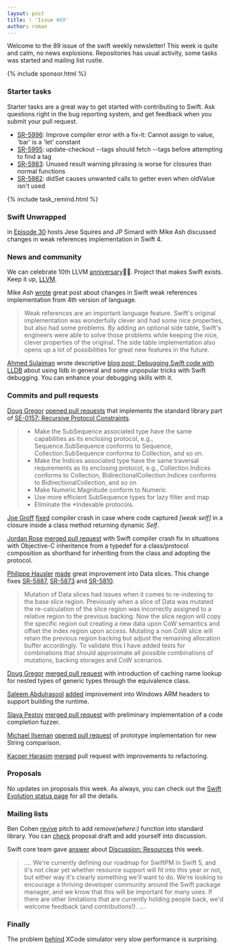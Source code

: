 ```yaml
---
layout: post
title: ! 'Issue #89'
author: roman
---
```


Welcome to the 89 issue of the swift weekly newsletter! This week is quite and calm, no news explosions. Repositories has usual activity, some tasks was started and mailing list rustle.

<!--excerpt-->

{% include sponsor.html %}

### Starter tasks

Starter tasks are a great way to get started with contributing to Swift. Ask questions right in the bug reporting system, and get feedback when you submit your pull request.

* [SR-5996](https://bugs.swift.org/browse/SR-5996): Improve compiler error with a fix-it: Cannot assign to value, 'bar' is a 'let' constant
* [SR-5995](https://bugs.swift.org/browse/SR-5995): update-checkout --tags should fetch --tags before attempting to find a tag
* [SR-5983](https://bugs.swift.org/browse/SR-5983): Unused result warning phrasing is worse for closures than normal functions
* [SR-5982](https://bugs.swift.org/browse/SR-5982): didSet causes unwanted calls to getter even when oldValue isn't used

{% include task_remind.html %}

### Swift Unwrapped

in [Episode 30](https://spec.fm/podcasts/swift-unwrapped/87409) hosts Jese Squires and JP Simard with Mike Ash discussed changes in weak references implementation in Swift 4.

### News and community
We can celebrate 10th LLVM [anniversary](https://twitter.com/llvmorg/status/912724943221096448)🎉🎊. Project that makes Swift exists. Keep it up, [LLVM](http://llvm.org).

Mike Ash [wrote](https://mikeash.com/pyblog/friday-qa-2017-09-22-swift-4-weak-references.html) great post about changes in Swift weak references implementation from 4th version of language.

> Weak references are an important language feature. Swift's original implementation was wonderfully clever and had some nice properties, but also had some problems. By adding an optional side table, Swift's engineers were able to solve those problems while keeping the nice, clever properties of the original. The side table implementation also opens up a lot of possibilities for great new features in the future.

[Ahmed Sulaiman](https://medium.com/@ahmedsulaiman) wrote descriptive [blog post: Debugging Swift code with LLDB](https://medium.com/flawless-app-stories/debugging-swift-code-with-lldb-b30c5cf2fd49) about using lldb in general and some unpopular tricks with Swift debugging. You can enhance your debugging skills with it.

### Commits and pull requests

[Doug Gregor](https://github.com/DougGregor) [opened pull requests](https://github.com/apple/swift/pull/11923) that implements the standard library part of [SE-0157: Recursive Protocol Constraints](https://github.com/apple/swift-evolution/blob/master/proposals/0157-recursive-protocol-constraints.md).
> - Make the SubSequence associated type have the same capabilities as its enclosing protocol, e.g., Sequence.SubSequence conforms to Sequence, Collection.SubSequence conforms to Collection, and so on.
> - Make the Indices associated type have the same traversal requirements as its enclosing protocol, e.g., Collection.Indices conforms to Collection, BidirectionalCollection.Indices conforms to BidirectionalCollection, and so on
> - Make Numeric.Magnitude conform to Numeric
> - Use more efficient SubSequence types for lazy filter and map
> - Eliminate the *Indexable protocols.

[Joe Groff](https://github.com/jckarter) [fixed](https://github.com/apple/swift/pull/12112) compiler crash in case where code captured *[weak self]* in a closure inside a class method returning dynamic *Self*.

[Jordan Rose](https://github.com/jrose-apple) [merged pull request](https://github.com/apple/swift/pull/12101) with Swift compiler crash fix in situations with Objective-C inheritence from a typedef for a class/protocol composition as shorthand for inheriting from the class and adopting the protocol.

[Philippe Hausler](https://github.com/phausler) [made](https://github.com/apple/swift/pull/11939) great improvement into Data slices. This change fixes [SR-5887](SR-5887), [SR-5873](https://bugs.swift.org/browse/SR-5873) and [SR-5810](https://bugs.swift.org/browse/SR-5810).
> Mutation of Data slices had issues when it comes to re-indexing to the base slice region. Previously when a slice of Data was mutated the re-calculation of the slice region was incorrectly assigned to a relative region to the previous backing. Now the slice region will copy the specific region out creating a new data upon CoW semantics and offset the index region upon access. Mutating a non CoW slice will retain the previous region backing but adjust the remaining allocation buffer accordingly. To validate this I have added tests for combinations that should approximate all possible combinations of mutations, backing storages and CoW scenarios.

[Doug Gregor](https://github.com/DougGregor) [merged pull request](https://github.com/apple/swift/pull/12097) with introduction of caching name lookup for nested types of generic types through the equivalence class.

[Saleem Abdulrasool](https://github.com/compnerd) [added](https://github.com/apple/swift/pull/12136) improvement into Windows ARM headers to support building the runtime.

[Slava Pestov](https://github.com/slavapestov) [merged pull request](https://github.com/apple/swift/pull/12030) with preliminary implementation of a code completion fuzzer.

[Michael Ilseman](https://github.com/milseman) [opened pull request](https://github.com/apple/swift/pull/12115) of prototype implementation for new String comparison.

[Kacper Harasim](https://github.com/Kacper20) [merged](https://github.com/apple/swift/pull/12123) pull request with improvements to refactoring.

### Proposals

No updates on proposals this week. As always, you can check out the [Swift Evolution status page](https://apple.github.io/swift-evolution/) for all the details.

### Mailing lists

Ben Cohen [revive](https://lists.swift.org/pipermail/swift-evolution/Week-of-Mon-20170925/039944.html) pitch to add *remove(where:)* function into standard library. You can [check](https://github.com/airspeedswift/swift-evolution/blob/0f4a24d6ded2ab7cb39c1a68e0f92705a7615d73/proposals/NNNN-RemoveWhere.md) proposal draft and add yourself into discussion.

Swift core team gave [answer](https://lists.swift.org/pipermail/swift-evolution/Week-of-Mon-20170925/039907.html) about [Discussion: Resources](https://lists.swift.org/pipermail/swift-evolution/Week-of-Mon-20170918/039874.html) this week.
> ....
> We're currently defining our roadmap for SwiftPM in Swift 5, and it's not clear yet whether resource support will fit into this year or not, but either way it's clearly something we'll want to do. We're looking to encourage a thriving developer community around the Swift package manager, and we know that this will be important for many uses. If there are other limitations that are currently holding people back, we'd welcome feedback (and contributions!).
> ....

### Finally

The problem [behind](https://twitter.com/xenadu02/status/911463433521860609) XCode simulator very slow performance is surprising.
